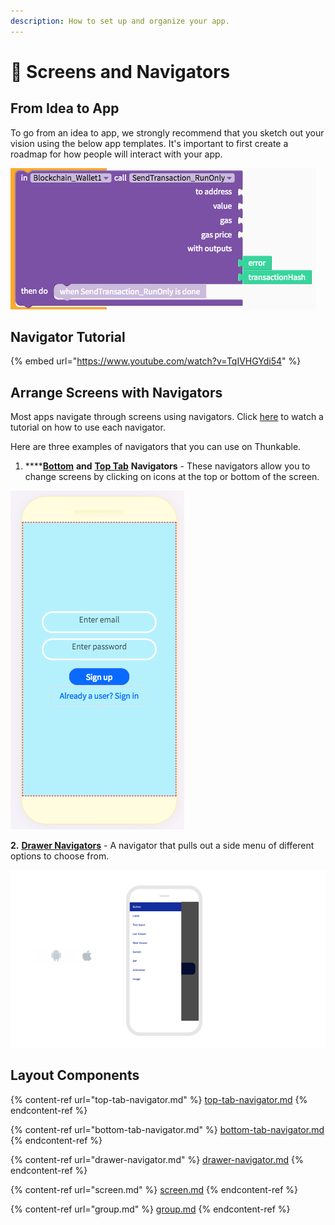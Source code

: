 ```yaml
---
description: How to set up and organize your app.
---
```


# 📐 Screens and Navigators

## From Idea to App&#x20;

To go from an idea to app, we strongly recommend that you sketch out your vision using the below app templates. It's important to first create a roadmap for how people will interact with your app.&#x20;

![](<.gitbook/assets/image (48).png>)

## Navigator Tutorial

{% embed url="https://www.youtube.com/watch?v=TqIVHGYdi54" %}

## Arrange Screens with Navigators

Most apps navigate through screens using navigators. Click [here](https://www.youtube.com/watch?v=Z9R\_kg4ew2M) to watch a tutorial on how to use each navigator.&#x20;

Here are three examples of navigators that you can use on Thunkable.

1. ****[**Bottom**](https://docs.thunkable.com/bottom-tab-navigator) **and** [**Top Tab**](https://docs.thunkable.com/top-tab-navigator) **Navigators** - These navigators allow you to change screens by clicking on icons at the top or bottom of the screen.&#x20;

![Top Tab Navigator](<.gitbook/assets/image (112).png>)

**2.** [**Drawer Navigators**](https://docs.thunkable.com/drawer-navigator) - A navigator that pulls out a side menu of different options to choose from.&#x20;

![](.gitbook/assets/thunkable-documentation-exhibits-83.png)

## Layout Components

{% content-ref url="top-tab-navigator.md" %}
[top-tab-navigator.md](top-tab-navigator.md)
{% endcontent-ref %}

{% content-ref url="bottom-tab-navigator.md" %}
[bottom-tab-navigator.md](bottom-tab-navigator.md)
{% endcontent-ref %}

{% content-ref url="drawer-navigator.md" %}
[drawer-navigator.md](drawer-navigator.md)
{% endcontent-ref %}

{% content-ref url="screen.md" %}
[screen.md](screen.md)
{% endcontent-ref %}

{% content-ref url="group.md" %}
[group.md](group.md)
{% endcontent-ref %}
